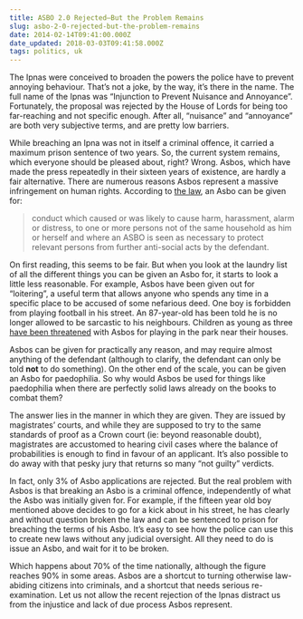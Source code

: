 ```yaml
---
title: ASBO 2.0 Rejected—But the Problem Remains
slug: asbo-2-0-rejected-but-the-problem-remains
date: 2014-02-14T09:41:00.000Z
date_updated: 2018-03-03T09:41:58.000Z
tags: politics, uk
---
```


The Ipnas were conceived to broaden the powers the police have to prevent annoying behaviour. That’s not a joke, by the way, it’s there in the name. The full name of the Ipnas was “Injunction to Prevent Nuisance and Annoyance”. Fortunately, the proposal was rejected by the House of Lords for being too far-reaching and not specific enough. After all, “nuisance” and “annoyance” are both very subjective terms, and are pretty low barriers.

While breaching an Ipna was not in itself a criminal offence, it carried a maximum prison sentence of two years. So, the current system remains, which everyone should be pleased about, right? Wrong. Asbos, which have made the press repeatedly in their sixteen years of existence, are hardly a fair alternative. There are numerous reasons Asbos represent a massive infringement on human rights. According to [the law](http://www.legislation.gov.uk/ukpga/1998/37/section/1), an Asbo can be given for:

> conduct which caused or was likely to cause harm, harassment, alarm or distress, to one or more persons not of the same household as him or herself and where an ASBO is seen as necessary to protect relevant persons from further anti-social acts by the defendant.

On first reading, this seems to be fair. But when you look at the laundry list of all the different things you can be given an Asbo for, it starts to look a little less reasonable. For example, Asbos have been given out for “loitering”, a useful term that allows anyone who spends any time in a specific place to be accused of some nefarious deed. One boy is forbidden from playing football in his street. An 87-year-old has been told he is no longer allowed to be sarcastic to his neighbours. Children as young as three [have been threatened](http://metro.co.uk/2013/08/15/children-get-police-warning-letters-for-intimidating-and-antisocial-behaviour-because-they-played-outside-3925725/) with Asbos for playing in the park near their houses.

Asbos can be given for practically any reason, and may require almost anything of the defendant (although to clarify, the defendant can only be told **not** to do something). On the other end of the scale, you can be given an Asbo for paedophilia. So why would Asbos be used for things like paedophilia when there are perfectly solid laws already on the books to combat them?

The answer lies in the manner in which they are given. They are issued by magistrates’ courts, and while they are supposed to try to the same standards of proof as a Crown court (ie: beyond reasonable doubt), magistrates are accustomed to hearing civil cases where the balance of probabilities is enough to find in favour of an applicant. It’s also possible to do away with that pesky jury that returns so many “not guilty” verdicts.

In fact, only 3% of Asbo applications are rejected. But the real problem with Asbos is that breaking an Asbo is a criminal offence, independently of what the Asbo was initially given for. For example, if the fifteen year old boy mentioned above decides to go for a kick about in his street, he has clearly and without question broken the law and can be sentenced to prison for breaching the terms of his Asbo. It’s easy to see how the police can use this to create new laws without any judicial oversight. All they need to do is issue an Asbo, and wait for it to be broken.

Which happens about 70% of the time nationally, although the figure reaches 90% in some areas. Asbos are a shortcut to turning otherwise law-abiding citizens into criminals, and a shortcut that needs serious re-examination. Let us not allow the recent rejection of the Ipnas distract us from the injustice and lack of due process Asbos represent.

